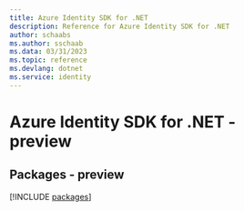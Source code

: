```yaml
---
title: Azure Identity SDK for .NET
description: Reference for Azure Identity SDK for .NET
author: schaabs
ms.author: sschaab
ms.data: 03/31/2023
ms.topic: reference
ms.devlang: dotnet
ms.service: identity
---
```

# Azure Identity SDK for .NET - preview
## Packages - preview
[!INCLUDE [packages](identity-index.md)]